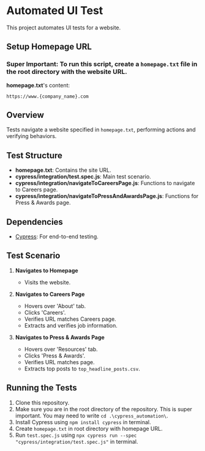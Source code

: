 # Automated UI Test

This project automates UI tests for a website.

## Setup Homepage URL

### Super Important: To run this script, create a `homepage.txt` file in the root directory with the website URL.

**homepage.txt**'s content:
```plaintext
https://www.{company_name}.com
```

## Overview

Tests navigate a website specified in `homepage.txt`, performing actions and verifying behaviors.

## Test Structure

- **homepage.txt**: Contains the site URL.
- **cypress/integration/test.spec.js**: Main test scenario.
- **cypress/integration/navigateToCareersPage.js**: Functions to navigate to Careers page.
- **cypress/integration/navigateToPressAndAwardsPage.js**: Functions for Press & Awards page.

## Dependencies

- [Cypress](https://www.cypress.io/): For end-to-end testing.

## Test Scenario

1. **Navigates to Homepage**
   - Visits the website.

2. **Navigates to Careers Page**
   - Hovers over 'About' tab.
   - Clicks 'Careers'.
   - Verifies URL matches Careers page.
   - Extracts and verifies job information.

3. **Navigates to Press & Awards Page**
   - Hovers over 'Resources' tab.
   - Clicks 'Press & Awards'.
   - Verifies URL matches page.
   - Extracts top posts to `top_headline_posts.csv`.

## Running the Tests

1. Clone this repository.
2. Make sure you are in the root directory of the repository. This is super important. You may need to write `cd .\cypress_automation\`.
3. Install Cypress using `npm install cypress` in terminal.
4. Create `homepage.txt` in root directory with homepage URL.
5. Run `test.spec.js` using `npx cypress run --spec "cypress/integration/test.spec.js"` in terminal.
